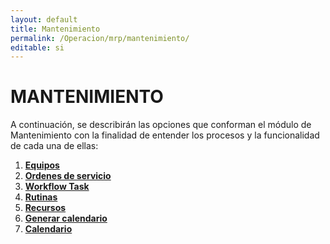```yaml
---
layout: default
title: Mantenimiento
permalink: /Operacion/mrp/mantenimiento/
editable: si
---
```


# MANTENIMIENTO

A continuación, se describirán las opciones que conforman el módulo de Mantenimiento con la finalidad de entender los procesos y la funcionalidad de cada una de ellas:  

1. [**Equipos**](http://docs.oasiscom.com/Operacion/mrp/mantenimiento/mbasica/mequ)
2. [**Ordenes de servicio**](http://docs.oasiscom.com/Operacion/mrp/mantenimiento/morden/mord#mord---ordenes-de-trabajo)
3. [**Workflow Task**](http://docs.oasiscom.com/Operacion/mrp/mantenimiento/morden/mord#workflow-task)
4. [**Rutinas**](http://docs.oasiscom.com/Operacion/mrp/mantenimiento/mbasica/mrut)
5. [**Recursos**]()
6. [**Generar calendario**]()
7. [**Calendario**]()
